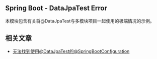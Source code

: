 ## Spring Boot - DataJpaTest Error

本模块包含有关将@DataJpaTest与多模块项目一起使用的极端情况的示例。

## 相关文章

+ [无法找到使用@DataJpaTest的@SpringBootConfiguration](docs/无法找到使用@DataJpaTest的@SpringBootConfiguration.md)